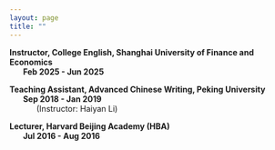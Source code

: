 ```yaml
---
layout: page
title: ""
---
```

**Instructor, College English, Shanghai University of Finance and Economics** <br>
&nbsp;&nbsp;&nbsp;&nbsp;&nbsp;&nbsp;**Feb 2025 - Jun 2025**

**Teaching Assistant, Advanced Chinese Writing, Peking University**<br>
&nbsp;&nbsp;&nbsp;&nbsp;&nbsp;&nbsp;**Sep 2018 - Jan 2019**<br>
&nbsp;&nbsp;&nbsp;&nbsp;&nbsp;&nbsp;&nbsp;&nbsp;&nbsp;&nbsp;&nbsp;&nbsp;(Instructor: Haiyan Li)<br>

**Lecturer, Harvard Beijing Academy (HBA)** <br>
&nbsp;&nbsp;&nbsp;&nbsp;&nbsp;&nbsp;**Jul 2016 - Aug 2016**
